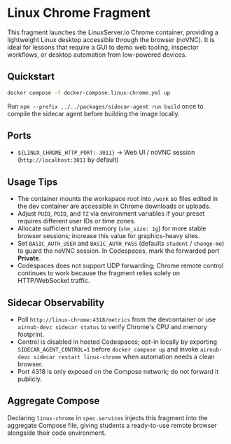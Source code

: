 # Linux Chrome Fragment

This fragment launches the LinuxServer.io Chrome container, providing a lightweight Linux desktop accessible through the browser (noVNC). It is ideal for lessons that require a GUI to demo web tooling, inspector workflows, or desktop automation from low-powered devices.

## Quickstart

```bash
docker compose -f docker-compose.linux-chrome.yml up
```

Run `npm --prefix ../../packages/sidecar-agent run build` once to compile the sidecar agent before building the image locally.

## Ports

- `${LINUX_CHROME_HTTP_PORT:-3011}` → Web UI / noVNC session (`http://localhost:3011` by default)

## Usage Tips

- The container mounts the workspace root into `/work` so files edited in the dev container are accessible in Chrome downloads or uploads.
- Adjust `PUID`, `PGID`, and `TZ` via environment variables if your preset requires different user IDs or time zones.
- Allocate sufficient shared memory (`shm_size: 1g`) for more stable browser sessions; increase this value for graphics-heavy sites.
- Set `BASIC_AUTH_USER` and `BASIC_AUTH_PASS` (defaults `student` / `change-me`) to guard the noVNC session. In Codespaces, mark the forwarded port **Private**.
- Codespaces does not support UDP forwarding; Chrome remote control continues to work because the fragment relies solely on HTTP/WebSocket traffic.

## Sidecar Observability

- Poll `http://linux-chrome:4318/metrics` from the devcontainer or use `airnub-devc sidecar status` to verify Chrome's CPU and memory footprint.
- Control is disabled in hosted Codespaces; opt-in locally by exporting `SIDECAR_AGENT_CONTROL=1` before `docker compose up` and invoke `airnub-devc sidecar restart linux-chrome` when automation needs a clean browser.
- Port 4318 is only exposed on the Compose network; do not forward it publicly.

## Aggregate Compose

Declaring `linux-chrome` in `spec.services` injects this fragment into the aggregate Compose file, giving students a ready-to-use remote browser alongside their code environment.
